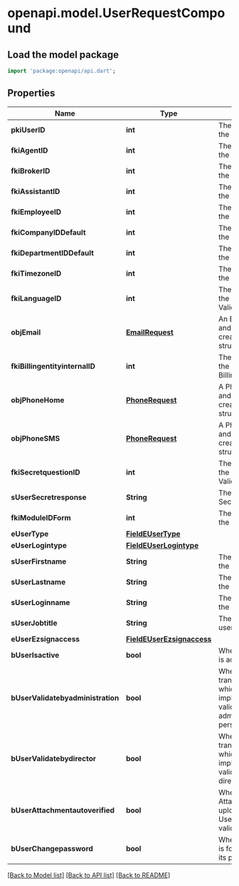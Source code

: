 # openapi.model.UserRequestCompound

## Load the model package
```dart
import 'package:openapi/api.dart';
```

## Properties
Name | Type | Description | Notes
------------ | ------------- | ------------- | -------------
**pkiUserID** | **int** | The unique ID of the User | [optional] 
**fkiAgentID** | **int** | The unique ID of the Agent. | [optional] 
**fkiBrokerID** | **int** | The unique ID of the Broker. | [optional] 
**fkiAssistantID** | **int** | The unique ID of the Assistant. | [optional] 
**fkiEmployeeID** | **int** | The unique ID of the Employee. | [optional] 
**fkiCompanyIDDefault** | **int** | The unique ID of the Company | 
**fkiDepartmentIDDefault** | **int** | The unique ID of the Department | 
**fkiTimezoneID** | **int** | The unique ID of the Timezone | 
**fkiLanguageID** | **int** | The unique ID of the Language.  Valid values:  |Value|Description| |-|-| |1|French| |2|English| | 
**objEmail** | [**EmailRequest**](EmailRequest.md) | An Email Object and children to create a complete structure | 
**fkiBillingentityinternalID** | **int** | The unique ID of the Billingentityinternal. | 
**objPhoneHome** | [**PhoneRequest**](PhoneRequest.md) | A Phone Object and children to create a complete structure | [optional] 
**objPhoneSMS** | [**PhoneRequest**](PhoneRequest.md) | A Phone Object and children to create a complete structure | [optional] 
**fkiSecretquestionID** | **int** | The unique ID of the Secretquestion.  Valid values:  |Value|Description| |-|-| |1|The name of the hospital in which you were born| |2|The name of your grade school| |3|The last name of your favorite teacher| |4|Your favorite sports team| |5|Your favorite TV show| |6|Your favorite movie| |7|The name of the street on which you grew up| |8|The name of your first employer| |9|Your first car| |10|Your favorite food| |11|The name of your first pet| |12|Favorite musician/band| |13|What instrument you play| |14|Your father's middle name| |15|Your mother's maiden name| |16|Name of your eldest child| |17|Your spouse's middle name| |18|Favorite restaurant| |19|Childhood nickname| |20|Favorite vacation destination| |21|Your boat's name| |22|Date of Birth (YYYY-MM-DD)| |22|Secret Code| |22|Your reference code| | [optional] 
**sUserSecretresponse** | **String** | The answer to the Secretquestion | [optional] 
**fkiModuleIDForm** | **int** | The unique ID of the Module | [optional] 
**eUserType** | [**FieldEUserType**](FieldEUserType.md) |  | 
**eUserLogintype** | [**FieldEUserLogintype**](FieldEUserLogintype.md) |  | 
**sUserFirstname** | **String** | The first name of the user | 
**sUserLastname** | **String** | The last name of the user | 
**sUserLoginname** | **String** | The login name of the User. | 
**sUserJobtitle** | **String** | The job title of the user | [optional] 
**eUserEzsignaccess** | [**FieldEUserEzsignaccess**](FieldEUserEzsignaccess.md) |  | 
**bUserIsactive** | **bool** | Whether the User is active or not | 
**bUserValidatebyadministration** | **bool** | Whether if the transactions in which the User is implicated must be validated by administrative personnel or not | [optional] 
**bUserValidatebydirector** | **bool** | Whether if the transactions in which the User is implicated must be validated by a director or not | [optional] 
**bUserAttachmentautoverified** | **bool** | Whether if Attachments uploaded by the User must be validated or not | [optional] 
**bUserChangepassword** | **bool** | Whether if the User is forced to change its password | [optional] 

[[Back to Model list]](../README.md#documentation-for-models) [[Back to API list]](../README.md#documentation-for-api-endpoints) [[Back to README]](../README.md)


